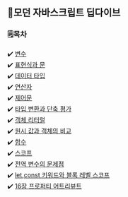 ## 📘모던 자바스크립트 딥다이브

### 🗒️목차
✔️ [변수](./변수.md)<br/>
✔️ [표현식과 문](./표현식과%20문.md)<br/>
✔️ [데이터 타입](./데이터%20타입.md)<br/>
✔️ [연산자](./연산자.md)<br/>
✔️ [제어문](./제어문.md)<br/>
✔️ [타입 변환과 단축 평가](./타입%20변환과%20단축%20평가.md)<br/>
✔️ [객체 리터럴](./객체%20리터럴.md)<br/>
✔️ [원시 값과 객체의 비교](./원시%20값과%20객체의%20비교.md)<br/>
✔️ [함수](./함수.md)<br/>
✔️ [스코프](./스코프.md)<br/>
✔️ [전역 변수의 문제점](./전역%20변수의%20문제점.md)<br/>
✔️ [let,const 키워드와 블록 레벨 스코프](/DeepDive/let_const%20키워드와%20블록%20레벨%20스코프.md)<br/>
✔️ [16장 프로퍼티 어트리뷰트](/DeepDive/프로퍼티%20어트리뷰트.md)